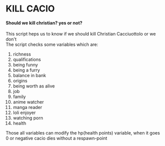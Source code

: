 # KILL CACIO
#### Should we kill christian? yes or not?

This script heps us to know if we should kill Christian Cacciuottolo or we don't <br>
The script checks some variables which are:
01. richness <!-- done -->
02. qualifications
03. being funny
04. being a furry <!-- done -->
05. balance in bank
06. origins
07. being worth as alive
08. job
09. family
10. anime watcher
11. manga reader
12. loli enjoyer
13. watching porn
14. health

Those all variables can modify the hp(health points) variable, when it goes 0 or negative cacio dies without a respawn-point
